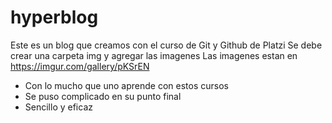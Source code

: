 # hyperblog
Este es un blog que creamos con el curso de Git y Github de Platzi
Se debe crear una carpeta img y agregar las imagenes
Las imagenes estan en https://imgur.com/gallery/pKSrEN
* Con lo mucho que uno aprende con estos cursos
* Se puso complicado en su punto final
* Sencillo y eficaz
